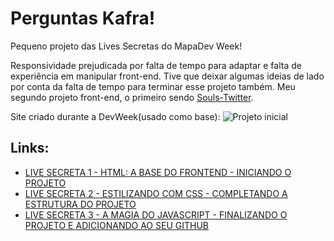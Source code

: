 # Perguntas Kafra!
Pequeno projeto das Lives Secretas do MapaDev Week!

Responsividade prejudicada por falta de tempo para adaptar e falta de experiência em manipular front-end.
Tive que deixar algumas ideias de lado por conta da falta de tempo para terminar esse projeto também.
Meu segundo projeto front-end, o primeiro sendo [Souls-Twitter](https://github.com/victorrlo/souls-twitter).

Site criado durante a DevWeek(usado como base):
![Projeto inicial](https://github.com/victorrlo/perguntas-kafra/blob/main/ignore/projeto-devweek.PNG)

## Links:
* [LIVE SECRETA 1 - HTML: A BASE DO FRONTEND - INICIANDO O PROJETO](https://www.youtube.com/watch?v=90uAdAXgYDk)
* [LIVE SECRETA 2 - ESTILIZANDO COM CSS - COMPLETANDO A ESTRUTURA DO PROJETO](https://www.youtube.com/watch?v=M33KmAwTLLo)
* [LIVE SECRETA 3 - A MAGIA DO JAVASCRIPT - FINALIZANDO O PROJETO E ADICIONANDO AO SEU GITHUB](https://www.youtube.com/watch?v=B0DF--qAvF0)

